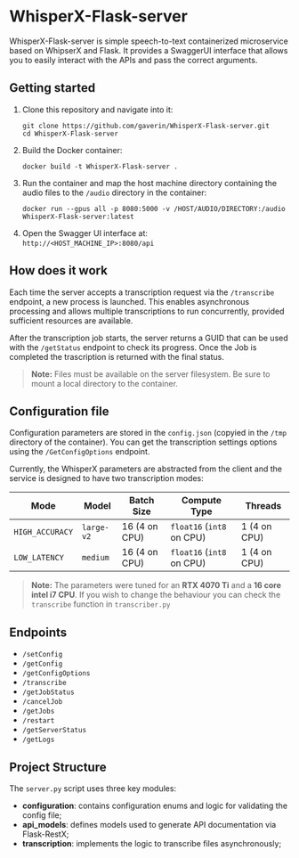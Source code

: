 # WhisperX-Flask-server
WhisperX-Flask-server is simple speech-to-text containerized microservice based on WhipserX and Flask. It provides a SwaggerUI interface that allows you to easily interact with the APIs and pass the correct arguments.

## Getting started
1. Clone this repository and navigate into it:
    ```
    git clone https://github.com/gaverin/WhisperX-Flask-server.git
    cd WhisperX-Flask-server
    ```
2. Build the Docker container:
    ```
    docker build -t WhisperX-Flask-server .
    ```
3. Run the container and map the host machine directory containing the audio files to the `/audio` directory in the container:
    ```
    docker run --gpus all -p 8080:5000 -v /HOST/AUDIO/DIRECTORY:/audio WhisperX-Flask-server:latest
    ```
4. Open the Swagger UI interface at:  
   `http://<HOST_MACHINE_IP>:8080/api`

## How does it work
Each time the server accepts a transcription request via the `/transcribe` endpoint, a new process is launched. This enables asynchronous processing and allows multiple transcriptions to run concurrently, provided sufficient resources are available.

After the transcription job starts, the server returns a GUID that can be used with the `/getStatus` endpoint to check its progress. Once the Job is completed the trascription is returned with the final status.

> **Note:** Files must be available on the server filesystem. Be sure to mount a local directory to the container.

## Configuration file
Configuration parameters are stored in the `config.json` (copyied in the `/tmp` directory of the container). You can get the transcription settings options using the `/GetConfigOptions` endpoint.

Currently, the WhisperX parameters are abstracted from the client and the service is designed to have two transcription modes:

| Mode            | Model      | Batch Size       | Compute Type               | Threads      |
|-----------------|------------|------------------|----------------------------|--------------|
| `HIGH_ACCURACY` | `large-v2` | 16 (4 on CPU)    | `float16` (`int8` on CPU)  | 1 (4 on CPU) |
| `LOW_LATENCY`   | `medium`   | 16 (4 on CPU)    | `float16` (`int8` on CPU)  | 1 (4 on CPU) |

> **Note:** The parameters  were tuned for an **RTX 4070 Ti** and a **16 core intel i7 CPU**. If you wish to change the behaviour you can check the `transcribe` function in `transcriber.py`

## Endpoints
- `/setConfig`
- `/getConfig`
- `/getConfigOptions`
- `/transcribe`
- `/getJobStatus`
- `/cancelJob`
- `/getJobs`
- `/restart`
- `/getServerStatus`
- `/getLogs`

## Project Structure
The `server.py` script uses three key modules:

- **configuration**: contains configuration enums and logic for validating the config file;
- **api_models**: defines models used to generate API documentation via Flask-RestX;
- **transcription**: implements the logic to transcribe files asynchronously;

